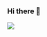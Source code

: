 ### Hi there 👋

<img src="https://github-readme-stats.vercel.app/api?username=fnarrias&&show_icons=true&title_color=ffffff&icon_color=bb2acf&text_color=daf7dc&bg_color=151515">

<!--
**Fnarrias/Fnarrias** is a ✨ _special_ ✨ repository because its `README.md` (this file) appears on your GitHub profile.

Here are some ideas to get you started:

- 🔭 I’m currently working on ...
- 🌱 I’m currently learning ...
- 👯 I’m looking to collaborate on ...
- 🤔 I’m looking for help with ...
- 💬 Ask me about ...
- 📫 How to reach me: ...
- 😄 Pronouns: ...
- ⚡ Fun fact: ...
-->
